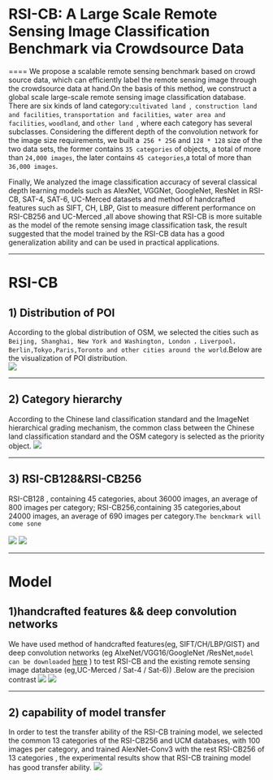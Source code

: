# RSI-CB: A Large Scale Remote Sensing Image Classification Benchmark via Crowdsource Data

====
We propose a scalable remote sensing benchmark based on crowd source data, which can efficiently label the remote sensing image through the crowdsource data at hand.On the basis of this method, we construct a global scale large-scale remote sensing image classification database.  
There are six kinds of land category:`cultivated land `,` construction land and facilities`, `transportation and facilities`,` water area and facilities`, `woodland`, and `other land `, where each category has several subclasses. Considering the different depth of the convolution network for the image size requirements, we built a` 256 * 256` and `128 * 128` size of the two data sets, the former contains `35 categories` of objects, a total of more than `24,000 images`, the later contains `45 categories`,a total of more than `36,000 images`. 
 
Finally, We analyzed the image classification accuracy of several classical depth learning models such as AlexNet, VGGNet, GoogleNet, ResNet in RSI-CB, SAT-4, SAT-6, UC-Merced datasets and method of handcrafted features such as SIFT, CH, LBP, Gist to measure different performance on RSI-CB256 and UC-Merced ,all above showing that RSI-CB is more suitable as the model of the remote sensing image classification task, the result suggested that the model trained by the RSI-CB data has a good generalization ability and can be used in practical applications.

----
RSI-CB
====
## 1) Distribution of POI

According to the global distribution of OSM, we selected the cities such as `Beijing, Shanghai, New York and Washington, London ，Liverpool，Berlin,Tokyo,Paris,Toronto and other cities around the world`.Below are the visualization of POI distribution.<br>
         ![](https://github.com/wzx918/test/blob/master/osm%E5%88%86%E5%B8%83%E5%9B%BE.png)

----
## 2) Category hierarchy

According to the Chinese land classification standard and the ImageNet hierarchical grading mechanism, the common class between the Chinese land classification standard and the OSM category is selected as the priority object.
  ![](https://github.com/wzx918/test/blob/master/%E5%88%86%E5%B1%82%E5%88%86%E7%BA%A7.png)

-----
## 3) RSI-CB128&RSI-CB256

RSI-CB128 , containing 45 categories, about 36000 images, an average of 800 images per category; RSI-CB256,containing 35 categories,about 24000 images, an average of 690 images per category.`The benckmark will come sone`<br>  
                 ![](https://github.com/wzx918/test/blob/master/%E6%95%B0%E9%87%8F%E5%88%86%E5%B8%83.png)
                                   ![](https://github.com/wzx918/test/blob/master/128%E6%A0%B7%E6%9C%AC%E5%9B%BE.png)
                 
-----
Model
====
## 1)handcrafted features && deep convolution networks
We have used method of handcrafted features(eg, SIFT/CH/LBP/GIST) and deep convolution networks (eg AlxeNet/VGG16/GoogleNet /ResNet,`model can be downloaded` [here](https://1drv.ms/f/s!Auv9HKTH1GC9a-SqCjiPVgGpI-0) ) to test RSI-CB and the existing remote sensing image database (eg,UC-Merced / Sat-4 / Sat-6)) .Below are the precision contrast 
                 ![](https://github.com/wzx918/test/blob/master/%E4%BC%A0%E7%BB%9F%E6%96%B9%E6%B3%95%E7%BB%93%E6%9E%9C.png)
                     ![](https://github.com/wzx918/test/blob/master/dl%E6%96%B9%E6%B3%95%E7%BB%93%E6%9E%9C.png)
                    
----
## 2) capability of model transfer
In order to test the transfer ability of the RSI-CB training model, we selected the common 13 categories of the RSI-CB256 and UCM databases, with 100 images per category, and trained AlexNet-Conv3 with the rest RSI-CB256 of 13 categories , the experimental results show that RSI-CB training model has good transfer ability.
                      ![](https://github.com/wzx918/test/blob/master/%E8%BF%81%E7%A7%BB%E8%83%BD%E5%8A%9B%E6%B5%8B%E8%AF%95.png)
